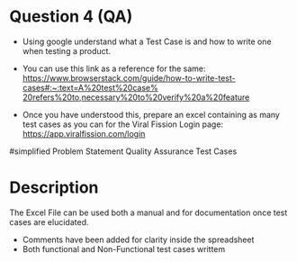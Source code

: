 # Question 4 (QA) 
* Using google understand what a Test Case is and how to write one when testing a product. 
* You can use this link as a reference for the same: [https://www.browserstack.com/guide/how-to-write-test-cases#:~:text=A%20test%20case% 20refers%20to,necessary%20to%20verify%20a%20feature](url)

* Once you have understood this, prepare an excel containing as many test cases as you can for the Viral Fission Login page: [https://app.viralfission.com/login
](url)

#simplified Problem Statement
Quality Assurance Test Cases

# Description
The Excel File can be used both a manual and for documentation once test cases are elucidated.

* Comments have been added for clarity inside the spreadsheet
* Both functional and Non-Functional test cases writtem
